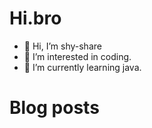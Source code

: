 # Hi.bro
- 👋 Hi, I’m shy-share
- 👀 I’m interested in coding.
- 🌱 I’m currently learning java.

# Blog posts
<!-- BLOG-POST-LIST:START -->
<!-- BLOG-POST-LIST:END -->




